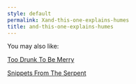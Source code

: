 ```yaml
---
style: default
permalink: Xand-this-one-explains-humes
title: and-this-one-explains-humes
---
```

You may also like:

[Too Drunk To Be Merry](http://scp-wiki.net/too-drunk-to-be-merry)

[Snippets From The Serpent](http://scp-wiki.net/snippetsfromtheserpent)
